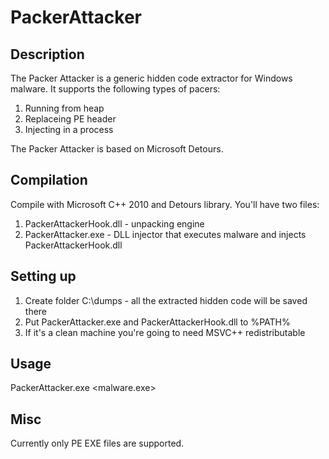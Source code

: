 # PackerAttacker

## Description

The Packer Attacker is a generic hidden code extractor for Windows malware. It supports the following types of pacers:

1. Running from heap
2. Replaceing PE header
3. Injecting in a process


The Packer Attacker is based on Microsoft Detours.


## Compilation

Compile with Microsoft C++ 2010 and Detours library. You'll have two files:

1. PackerAttackerHook.dll - unpacking engine
2. PackerAttacker.exe - DLL injector that executes malware and injects PackerAttackerHook.dll


## Setting up

1. Create folder C:\dumps - all the extracted hidden code will be saved there
2. Put PackerAttacker.exe and PackerAttackerHook.dll to %PATH%
3. If it's a clean machine you're going to need MSVC++ redistributable


## Usage

PackerAttacker.exe <malware.exe>

## Misc

Currently only PE EXE files are supported.

